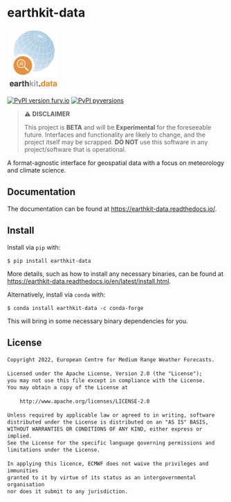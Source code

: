 # earthkit-data

<img src="docs/_static/earthkit-data.png" width="120">

[![PyPI version fury.io](https://badge.fury.io/py/earthkit-data.svg)](https://pypi.python.org/pypi/earthkit-data/)
[![PyPI pyversions](https://img.shields.io/pypi/pyversions/earthkit-data.svg)](https://pypi.python.org/pypi/earthkit-data/)

> :warning: **DISCLAIMER**
>
> This project is **BETA** and will be **Experimental** for the foreseeable future.
> Interfaces and functionality are likely to change, and the project itself may be scrapped.
> **DO NOT** use this software in any project/software that is operational.

A format-agnostic interface for geospatial data with a focus on meteorology and
climate science.

## Documentation

The documentation can be found at https://earthkit-data.readthedocs.io/.

## Install

Install via `pip` with:

```
$ pip install earthkit-data
```

More details, such as how to install any necessary binaries, can be found  at https://earthkit-data.readthedocs.io/en/latest/install.html.

Alternatively, install via `conda` with:

```
$ conda install earthkit-data -c conda-forge
```

This will bring in some necessary binary dependencies for you.

## License

```
Copyright 2022, European Centre for Medium Range Weather Forecasts.

Licensed under the Apache License, Version 2.0 (the "License");
you may not use this file except in compliance with the License.
You may obtain a copy of the License at

    http://www.apache.org/licenses/LICENSE-2.0

Unless required by applicable law or agreed to in writing, software
distributed under the License is distributed on an "AS IS" BASIS,
WITHOUT WARRANTIES OR CONDITIONS OF ANY KIND, either express or implied.
See the License for the specific language governing permissions and
limitations under the License.

In applying this licence, ECMWF does not waive the privileges and immunities
granted to it by virtue of its status as an intergovernmental organisation
nor does it submit to any jurisdiction.
```
